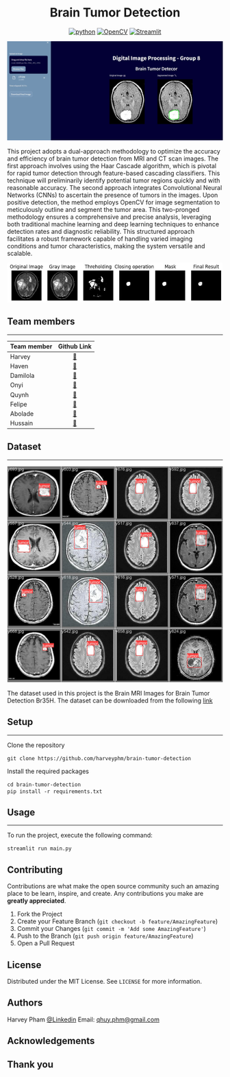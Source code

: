 <!-- PROJECT LOGO -->
<div align="center">    
 
# Brain Tumor Detection 

<a href="https://www.python.org/"><img src="https://img.shields.io/badge/python-3.11-or?logo=python" alt="python"></a>
<a href="https://opencv.org/"><img src="https://img.shields.io/badge/OpenCV-3.5.11-or?logo=OpenCV" alt="OpenCV"></a>
<a href="https://streamlit.io/"><img src="https://img.shields.io/badge/streamlit-latest-or?logo=Streamlit" alt="Streamlit"></a>
 
</div>

![webapp](img/webapp.jpg)

This project adopts a dual-approach methodology to optimize the accuracy and efficiency of brain tumor detection from MRI and CT scan images. The first approach involves using the Haar Cascade algorithm, which is pivotal for rapid tumor detection through feature-based cascading classifiers. This technique will preliminarily identify potential tumor regions quickly and with reasonable accuracy. The second approach integrates Convolutional Neural Networks (CNNs) to ascertain the presence of tumors in the images. Upon positive detection, the method employs OpenCV for image segmentation to meticulously outline and segment the tumor area. This two-pronged methodology ensures a comprehensive and precise analysis, leveraging both traditional machine learning and deep learning techniques to enhance detection rates and diagnostic reliability. This structured approach facilitates a robust framework capable of handling varied imaging conditions and tumor characteristics, making the system versatile and scalable.

![webapp](img/seg_result.jpg)

## Team members
------------------------------------
|Team member| Github Link|
|:---|:-----------:|
|Harvey| [:link:](https://github.com/harveyphm)|
|Haven| [:link:](https://github.com/daeullee12)|
|Damilola| [:link:](https://github.com/0001) |
|Onyi|  [:link:](https://github.com/0001) |
|Quynh|  [:link:](https://github.com/0001) |
|Felipe|  [:link:](https://github.com/0001) |
|Abolade|  [:link:](https://github.com/0001) |
|Hussain|  [:link:](https://github.com/0001) |


## Dataset
------------------------------------
![Dataset](img/dataset.jpg)

The dataset used in this project is the Brain MRI Images for Brain Tumor Detection Br35H. The dataset can be downloaded from the following [link](https://www.kaggle.com/datasets/ahmedhamada0/brain-tumor-detection)

## Setup
------------------------------------

Clone the repository
```
git clone https://github.com/harveyphm/brain-tumor-detection
```
Install the required packages
```
cd brain-tumor-detection
pip install -r requirements.txt
```


## Usage
------------------------------------

To run the project, execute the following command:
```
streamlit run main.py
```

## Contributing

Contributions are what make the open source community such an amazing place to be learn, inspire, and create. Any contributions you make are **greatly appreciated**.

1. Fork the Project
2. Create your Feature Branch (`git checkout -b feature/AmazingFeature`)
3. Commit your Changes (`git commit -m 'Add some AmazingFeature'`)
4. Push to the Branch (`git push origin feature/AmazingFeature`)
5. Open a Pull Request


<!-- LICENSE -->
## License

Distributed under the MIT License. See `LICENSE` for more information.


<!-- Authors -->
## Authors

Harvey Pham 
[@Linkedin](https://www.linkedin.com/in/harveyphm/) 
Email: qhuy.phm@gmail.com



<!-- ACKNOWLEDGEMENTS -->
## Acknowledgements


## Thank you

